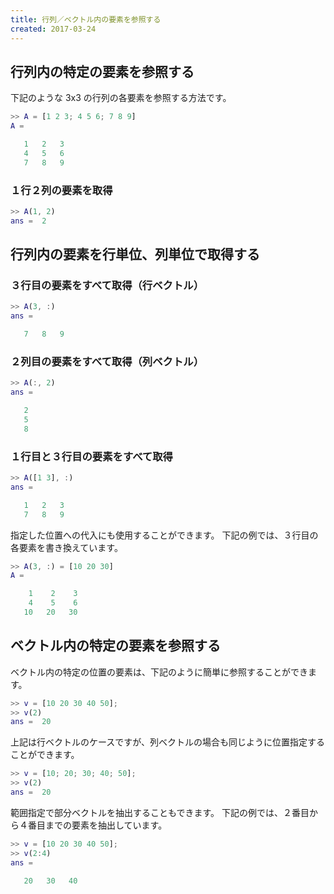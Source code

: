 ```yaml
---
title: 行列／ベクトル内の要素を参照する
created: 2017-03-24
---
```


行列内の特定の要素を参照する
----

下記のような 3x3 の行列の各要素を参照する方法です。

~~~ matlab
>> A = [1 2 3; 4 5 6; 7 8 9]
A =

   1   2   3
   4   5   6
   7   8   9
~~~

### １行２列の要素を取得

~~~ matlab
>> A(1, 2)
ans =  2
~~~


行列内の要素を行単位、列単位で取得する
----

### ３行目の要素をすべて取得（行ベクトル）

~~~ matlab
>> A(3, :)
ans =

   7   8   9
~~~

### ２列目の要素をすべて取得（列ベクトル）

~~~ matlab
>> A(:, 2)
ans =

   2
   5
   8
~~~

### １行目と３行目の要素をすべて取得

~~~ matlab
>> A([1 3], :)
ans =

   1   2   3
   7   8   9
~~~

指定した位置への代入にも使用することができます。
下記の例では、３行目の各要素を書き換えています。

~~~ matlab
>> A(3, :) = [10 20 30]
A =

    1    2    3
    4    5    6
   10   20   30
~~~

ベクトル内の特定の要素を参照する
----

ベクトル内の特定の位置の要素は、下記のように簡単に参照することができます。

~~~ matlab
>> v = [10 20 30 40 50];
>> v(2)
ans =  20
~~~

上記は行ベクトルのケースですが、列ベクトルの場合も同じように位置指定することができます。

~~~ matlab
>> v = [10; 20; 30; 40; 50];
>> v(2)
ans =  20
~~~

範囲指定で部分ベクトルを抽出することもできます。
下記の例では、２番目から４番目までの要素を抽出しています。

~~~ matlab
>> v = [10 20 30 40 50];
>> v(2:4)
ans =

   20   30   40
~~~

